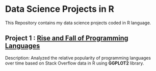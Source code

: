 # Data Science Projects in R
This Repository contains my data science projects coded in R language. 

## Project 1 : [Rise and Fall of Programming Languages](https://github.com/subhroisback/data-science-projects-R/blob/master/rise_fall_notebook.ipynb)
Description: Analyzed the relative popularity of programming languages over time based on Stack Overflow data in R using **GGPLOT2** 
library.
